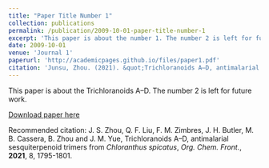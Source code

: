 ```yaml
---
title: "Paper Title Number 1"
collection: publications
permalink: /publication/2009-10-01-paper-title-number-1
excerpt: 'This paper is about the number 1. The number 2 is left for future work.'
date: 2009-10-01
venue: 'Journal 1'
paperurl: 'http://academicpages.github.io/files/paper1.pdf'
citation: 'Junsu, Zhou. (2021). &quot;Trichloranoids A–D, antimalarial sesquiterpenoid trimers from _Chloranthus spicatus Number 1.&quot; <i>Org. Chem. Front.</i>. 1(1).'
---
```

This paper is about the Trichloranoids A–D. The number 2 is left for future work.

[Download paper here](http://academicpages.github.io/files/paper1.pdf)

Recommended citation: J. S. Zhou, Q. F. Liu, F. M. Zimbres, J. H. Butler, M. B. Cassera, B. Zhou and J. M. Yue, Trichloranoids A–D, antimalarial sesquiterpenoid trimers from _Chloranthus spicatus_, _Org. Chem. Front._, **2021**, 8, 1795-1801.
